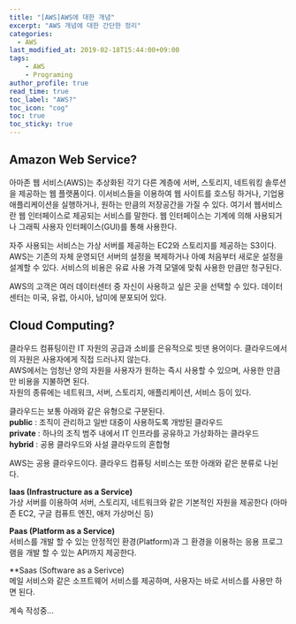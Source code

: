 ```yaml
---
title: "[AWS]AWS에 대한 개념"
excerpt: "AWS 개념에 대한 간단한 정리"
categories: 
  - AWS
last_modified_at: 2019-02-18T15:44:00+09:00
tags: 
    - AWS
    - Programing
author_profile: true
read_time: true
toc_label: "AWS?" 
toc_icon: "cog" 
toc: true
toc_sticky: true
---
```


## Amazon Web Service?
아마존 웹 서비스(AWS)는 추상화된 각기 다른 계층에 서버, 스토리지, 네트워킹 솔루션을 제공하는 웹 플랫폼이다. 이서비스들을 이용하여 웹 사이트를
호스팅 하거나, 기업용 애플리케이션을 실행하거나, 원하는 만큼의 저장공간을 가질 수 있다.
여기서 웹서비스란 웹 인터페이스로 제공되는 서비스를 말한다. 웹 인터페이스는 기계에 의해 사용되거나 그래픽 사용자 인터페이스(GUI)를 통해 사용한다.  
  
자주 사용되는 서비스는 가상 서버를 제공하는 EC2와 스토리지를 제공하는 S3이다. AWS는 기존의 자체 운영되던 서버의 설정을 복제하거나
아예 처음부터 새로운 설정을 설계할 수 있다. 서비스의 비용은 유료 사용 가격 모델에 맞춰 사용한 만큼만 청구된다.  
  
AWS의 고객은 여러 데이터센터 중 자신이 사용하고 싶은 곳을 선택할 수 있다. 데이터센터는 미국, 유럽, 아시아, 남미에 분포되어 있다.
  
  
## Cloud Computing?
클라우드 컴퓨팅이란 IT 자원의 공급과 소비를 은유적으로 빗댄 용어이다. 클라우드에서의 자원은 사용자에게 직접 드러나지 않는다.   
AWS에서는 엄청난 양의 자원을 사용자가 원하는 즉시 사용할 수 있으며, 사용한 만큼만 비용을 지불하면 된다.  
자원의 종류에는 네트워크, 서버, 스토리지, 애플리케이션, 서비스 등이 있다.  
  
클라우드는 보통 아래와 같은 유형으로 구분된다.  
**public** : 조직이 관리하고 일반 대중이 사용하도록 개방된 클라우드  
**private** : 하나의 조직 범주 내에서 IT 인프라를 공유하고 가상화하는 클라우드  
**hybrid** : 공용 클라우드와 사설 클라우드의 혼합형  
  
AWS는 공용 클라우드이다. 클라우드 컴퓨팅 서비스는 또한 아래와 같은 분류로 나뉜다.  
  
**Iaas (Infrastructure as a Service)**  
가상 서버를 이용하여 서버, 스토리지, 네트워크와 같은 기본적인 자원을 제공한다 (아마존 EC2, 구글 컴퓨트 엔진, 애저 가상머신 등)  
  
**Paas (Platform as a Service)**  
서비스를 개발 할 수 있는 안정적인 환경(Platform)과 그 환경을 이용하는 응용 프로그램을 개발 할 수 있는 API까지 제공한다.  
  
**Saas (Software as a Serivce)  
메일 서비스와 같은 소프트웨어 서비스를 제공하며, 사용자는 바로 서비스를 사용만 하면 된다.  
  
계속 작성중...  

